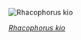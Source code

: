 
![Rhacophorus kio](https://upload.wikimedia.org/wikipedia/commons/thumb/c/ce/Rhacophorus_kio.jpg/675px-Rhacophorus_kio.jpg)

*[Rhacophorus kio](https://wikipedia.org/wiki/File:Rhacophorus_kio.jpg)*
